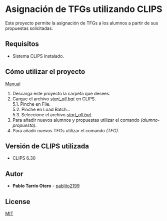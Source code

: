 # Asignación de TFGs utilizando CLIPS
Este proyecto permite la asignación de TFGs a los alumnos a partir de sus propuestas solicitadas.

## Requisitos
- Sistema CLIPS instalado.

## Cómo utilizar el proyecto
[Manual](https://github.com/pablito2199/Asignacion-de-TFGs-en-CLIPS/blob/main/Funcionamiento.pdf)
1. Descarga este proyecto la carpeta que desees.
2. Cargue el archivo [*start_all.bat*](https://github.com/pablito2199/Asignacion-de-TFGs-en-CLIPS/blob/main/start_all.bat) en CLIPS.
	<br>5.1. Pinche en File.
	<br>5.2. Pinche en Load Batch...
	<br>5.3. Seleccione el archivo [*start_all.bat*](https://github.com/pablito2199/Asignacion-de-TFGs-en-CLIPS/blob/main/start_all.bat).
3. Para añadir nuevos alumnos y propuestas utilizar el comando _(alumno-propuesta)_.
4. Para añadir nuevos TFGs utilizar el comando _(TFG)_.

## Versión de CLIPS utilizada
- CLIPS 6.30

## Autor
- **Pablo Tarrío Otero** - [pablito2199](https://github.com/pablito2199)

## License
[MIT](https://github.com/pablito2199/Asignacion-de-TFGs-en-CLIPS/blob/main/LICENSE.md)